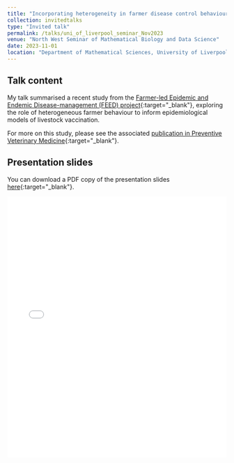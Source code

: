 ```yaml
---
title: "Incorporating heterogeneity in farmer disease control behaviour into a livestock disease transmission model"
collection: invitedtalks
type: "Invited talk"
permalink: /talks/uni_of_liverpool_seminar_Nov2023
venue: "North West Seminar of Mathematical Biology and Data Science"
date: 2023-11-01
location: "Department of Mathematical Sciences, University of Liverpool, UK"
---
```



## Talk content
My talk summarised a recent study from the [Farmer-led Epidemic and Endemic Disease-management (FEED) project](https://feed.warwick.ac.uk){:target="_blank"}, exploring the role of heterogeneous farmer behaviour to inform epidemiological models of livestock vaccination.

For more on this study, please see the associated [publication in Preventive Veterinary Medicine](https://doi.org/10.1016/j.prevetmed.2023.106019){:target="_blank"}.

<!-- <figure>
  <img src="/images/TalkImages/JUNIPER_Mar2023_talk_photo.jpeg" alt="Presenting photo"/>
</figure> -->

## Presentation slides
You can download a PDF copy of the presentation slides [here](/files/TalkSlides/EdHill_UniLiverpool_MathBioSeminar_Nov2023.pdf){:target="_blank"}.
<iframe src="/files/TalkSlides/EdHill_UniLiverpool_MathBioSeminar_Nov2023.pdf" width="100%" height="600" frameborder="no" border="0" marginwidth="0" marginheight="0"></iframe>
